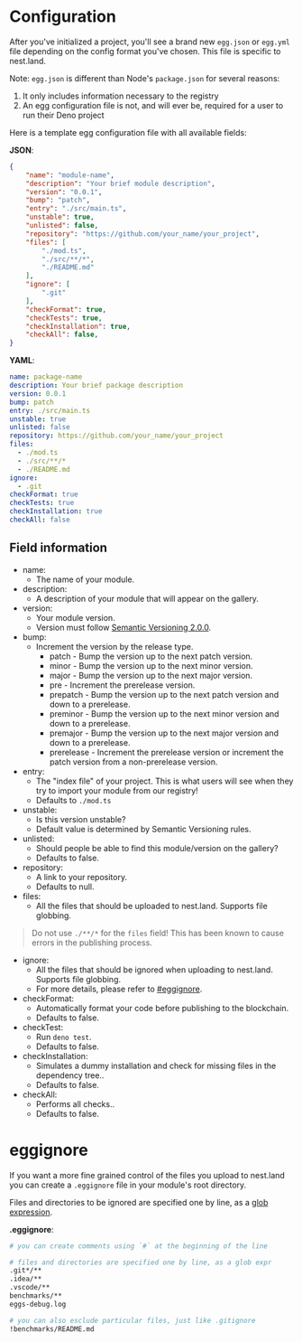 # Configuration

After you've initialized a project, you'll see a brand new `egg.json` or `egg.yml` file depending on the config format you've chosen. This file is specific to nest.land.

Note: `egg.json` is different than Node's `package.json` for several reasons:

1. It only includes information necessary to the registry
2. An egg configuration file is not, and will ever be, required for a user to run their Deno project

Here is a template egg configuration file with all available fields:

__JSON__:
```json
{
    "name": "module-name",
    "description": "Your brief module description",
    "version": "0.0.1",
    "bump": "patch",
    "entry": "./src/main.ts",
    "unstable": true,
    "unlisted": false,
    "repository": "https://github.com/your_name/your_project",
    "files": [
        "./mod.ts",
        "./src/**/*",
        "./README.md"
    ],
    "ignore": [
        ".git"
    ],
    "checkFormat": true,
    "checkTests": true,
    "checkInstallation": true,
    "checkAll": false,
}
```

__YAML__:
```yaml
name: package-name
description: Your brief package description
version: 0.0.1
bump: patch
entry: ./src/main.ts
unstable: true
unlisted: false
repository: https://github.com/your_name/your_project
files:
  - ./mod.ts
  - ./src/**/*
  - ./README.md
ignore:
  - .git
checkFormat: true
checkTests: true
checkInstallation: true
checkAll: false
```

## Field information

- name:
    - The name of your module.
- description:
    - A description of your module that will appear on the gallery.
- version: 
    - Your module version.
    - Version must follow [Semantic Versioning 2.0.0](https://semver.org/).
- bump:
    - Increment the version by the release type.
        - patch - Bump the version up to the next patch version.
        - minor - Bump the version up to the next minor version.
        - major - Bump the version up to the next major version.
        - pre - Increment the prerelease version.
        - prepatch - Bump the version up to the next patch version and down to a prerelease.
        - preminor - Bump the version up to the next minor version and down to a prerelease.
        - premajor - Bump the version up to the next major version and down to a prerelease.
        - prerelease - Increment the prerelease version or increment the patch version from a non-prerelease version.
- entry:
    - The "index file" of your project. This is what users will see when they try to import your module from our registry!
    - Defaults to `./mod.ts`
- unstable:
    - Is this version unstable?
    - Default value is determined by Semantic Versioning rules.
- unlisted:
    - Should people be able to find this module/version on the gallery?
    - Defaults to false.
- repository:
    - A link to your repository.
    - Defaults to null.
- files:
    - All the files that should be uploaded to nest.land. Supports file globbing.
> Do not use `./**/*` for the `files` field! This has been known to cause errors in the publishing process.
- ignore:
    - All the files that should be ignored when uploading to nest.land. Supports file globbing.
    - For more details, please refer to [#eggignore](#eggignore).
- checkFormat:
    - Automatically format your code before publishing to the blockchain.
    - Defaults to false.
- checkTest:
    - Run `deno test`.
    - Defaults to false.
- checkInstallation:
    - Simulates a dummy installation and check for missing files in the dependency tree..
    - Defaults to false.
- checkAll:
    - Performs all checks..
    - Defaults to false.

# eggignore

If you want a more fine grained control of the files you upload to nest.land you can create a 
`.eggignore` file in your module's root directory. 

Files and directories to be ignored are specified
one by line, as a [glob expression](https://it.wikipedia.org/wiki/Glob_pattern).

__.eggignore__:
```sh
# you can create comments using `#` at the beginning of the line

# files and directories are specified one by line, as a glob expr
.git*/**
.idea/**
.vscode/**
benchmarks/**
eggs-debug.log

# you can also esclude particular files, just like .gitignore
!benchmarks/README.md
```
